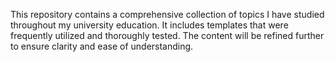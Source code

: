 This repository contains a comprehensive collection of topics I have studied throughout my university education. 
It includes templates that were frequently utilized and thoroughly tested. 
The content will be refined further to ensure clarity and ease of understanding.


